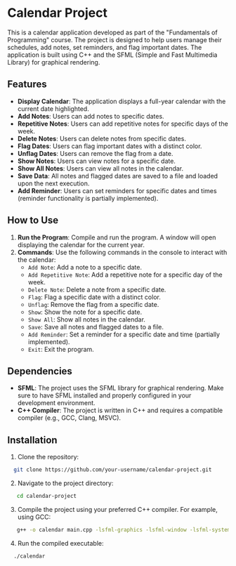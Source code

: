 # Calendar Project

This is a calendar application developed as part of the "Fundamentals of Programming" course. The project is designed to help users manage their schedules, add notes, set reminders, and flag important dates. The application is built using C++ and the SFML (Simple and Fast Multimedia Library) for graphical rendering.

## Features

- **Display Calendar**: The application displays a full-year calendar with the current date highlighted.
- **Add Notes**: Users can add notes to specific dates.
- **Repetitive Notes**: Users can add repetitive notes for specific days of the week.
- **Delete Notes**: Users can delete notes from specific dates.
- **Flag Dates**: Users can flag important dates with a distinct color.
- **Unflag Dates**: Users can remove the flag from a date.
- **Show Notes**: Users can view notes for a specific date.
- **Show All Notes**: Users can view all notes in the calendar.
- **Save Data**: All notes and flagged dates are saved to a file and loaded upon the next execution.
- **Add Reminder**: Users can set reminders for specific dates and times (reminder functionality is partially implemented).

## How to Use

1. **Run the Program**: Compile and run the program. A window will open displaying the calendar for the current year.
2. **Commands**: Use the following commands in the console to interact with the calendar:
   - `Add Note`: Add a note to a specific date.
   - `Add Repetitive Note`: Add a repetitive note for a specific day of the week.
   - `Delete Note`: Delete a note from a specific date.
   - `Flag`: Flag a specific date with a distinct color.
   - `Unflag`: Remove the flag from a specific date.
   - `Show`: Show the note for a specific date.
   - `Show All`: Show all notes in the calendar.
   - `Save`: Save all notes and flagged dates to a file.
   - `Add Reminder`: Set a reminder for a specific date and time (partially implemented).
   - `Exit`: Exit the program.

## Dependencies

- **SFML**: The project uses the SFML library for graphical rendering. Make sure to have SFML installed and properly configured in your development environment.
- **C++ Compiler**: The project is written in C++ and requires a compatible compiler (e.g., GCC, Clang, MSVC).

## Installation

1. Clone the repository:
 ```bash
   git clone https://github.com/your-username/calendar-project.git
 ```
2. Navigate to the project directory:
```bash
   cd calendar-project
```
3. Compile the project using your preferred C++ compiler. For example, using GCC:
```bash
   g++ -o calendar main.cpp -lsfml-graphics -lsfml-window -lsfml-system
```
4. Run the compiled executable:
```bash
  ./calendar
```
